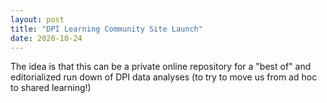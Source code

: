 ```yaml
---
layout: post
title: "DPI Learning Community Site Launch"
date: 2020-10-24
---
```


The idea is that this can be a private online repository for a "best of" and editorialized run down of DPI data analyses (to try to move us from ad hoc to shared learning!)
